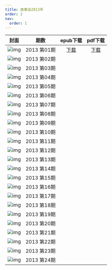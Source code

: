 ```yaml
---
title: 故事会2013年
order: 2
nav:
  order: 1
---
```

|                            封面                            |     期数     |        epub下载        |        pdf下载        |
| :---------------------------------------------------------: | :----------: | :--------------------: | :--------------------: |
| ![img](../../../public/images/gushihui/gsh2013/gsh201301.jpg) | 2013 第01期 | [下载](http://www.qq.com) | [下载](http://www.qq.com) |
| ![img](../../../public/images/gushihui/gsh2013/gsh201302.jpg) | 2013 第02期 |                        |                        |
| ![img](../../../public/images/gushihui/gsh2013/gsh201303.jpg) | 2013 第03期 |                        |                        |
| ![img](../../../public/images/gushihui/gsh2013/gsh201304.jpg) | 2013 第04期 |                        |                        |
| ![img](../../../public/images/gushihui/gsh2013/gsh201305.jpg) | 2013 第05期 |                        |                        |
| ![img](../../../public/images/gushihui/gsh2013/gsh201306.jpg) | 2013 第06期 |                        |                        |
| ![img](../../../public/images/gushihui/gsh2013/gsh201307.jpg) | 2013 第07期 |                        |                        |
| ![img](../../../public/images/gushihui/gsh2013/gsh201308.jpg) | 2013 第08期 |                        |                        |
| ![img](../../../public/images/gushihui/gsh2013/gsh201309.jpg) | 2013 第09期 |                        |                        |
| ![img](../../../public/images/gushihui/gsh2013/gsh201310.jpg) | 2013 第10期 |                        |                        |
| ![img](../../../public/images/gushihui/gsh2013/gsh201311.jpg) | 2013 第11期 |                        |                        |
| ![img](../../../public/images/gushihui/gsh2013/gsh201312.jpg) | 2013 第12期 |                        |                        |
| ![img](../../../public/images/gushihui/gsh2013/gsh201313.jpg) | 2013 第13期 |                        |                        |
| ![img](../../../public/images/gushihui/gsh2013/gsh201314.jpg) | 2013 第14期 |                        |                        |
| ![img](../../../public/images/gushihui/gsh2013/gsh201315.jpg) | 2013 第15期 |                        |                        |
| ![img](../../../public/images/gushihui/gsh2013/gsh201316.jpg) | 2013 第16期 |                        |                        |
| ![img](../../../public/images/gushihui/gsh2013/gsh201317.jpg) | 2013 第17期 |                        |                        |
| ![img](../../../public/images/gushihui/gsh2013/gsh201318.jpg) | 2013 第18期 |                        |                        |
| ![img](../../../public/images/gushihui/gsh2013/gsh201319.jpg) | 2013 第19期 |                        |                        |
| ![img](../../../public/images/gushihui/gsh2013/gsh201320.jpg) | 2013 第20期 |                        |                        |
| ![img](../../../public/images/gushihui/gsh2013/gsh201321.jpg) | 2013 第21期 |                        |                        |
| ![img](../../../public/images/gushihui/gsh2013/gsh201322.jpg) | 2013 第22期 |                        |                        |
| ![img](../../../public/images/gushihui/gsh2013/gsh201323.jpg) | 2013 第23期 |                        |                        |
| ![img](../../../public/images/gushihui/gsh2013/gsh201324.jpg) | 2013 第24期 |                        |                        |

